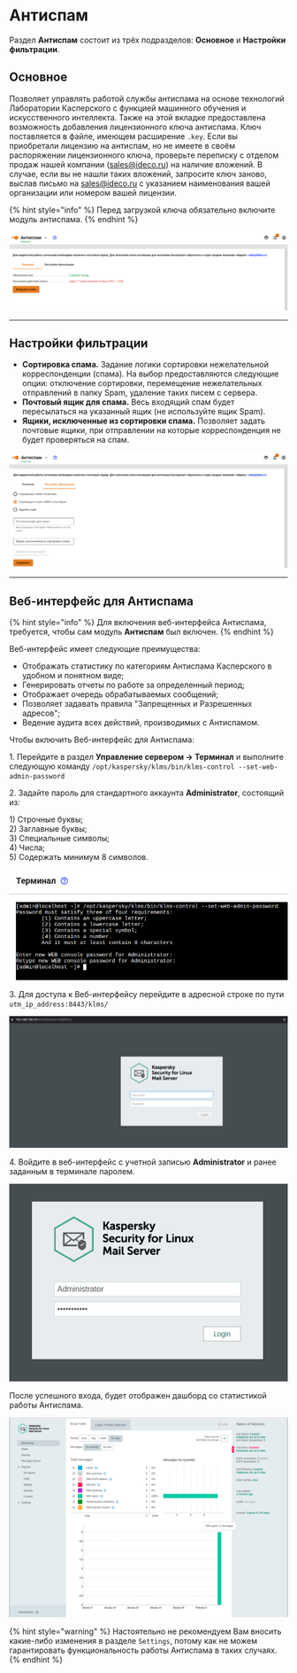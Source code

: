 # Антиспам

Раздел **Антиспам** состоит из трёх подразделов: **Основное** и **Настройки фильтрации**.

## Основное

Позволяет управлять работой службы антиспама на основе технологий Лаборатории Касперского с функцией машинного обучения и искусственного интеллекта. Также на этой вкладке предоставлена возможность добавления лицензионного ключа антиспама. Ключ поставляется в файле, имеющем расширение `.key`. Если вы приобретали лицензию на антиспам, но не имеете в своём распоряжении лицензионного ключа, проверьте переписку с отделом продаж нашей компании (sales@ideco.ru) на наличие вложений. В случае, если вы не нашли таких вложений, запросите ключ заново, выслав письмо на sales@ideco.ru с указанием наименования вашей организации или номером вашей лицензии.

{% hint style="info" %}
Перед загрузкой ключа обязательно включите модуль антиспама.
{% endhint %}

![](../../.gitbook/assets/antispam-key.png)

***

## Настройки фильтрации

* **Сортировка спама.** Задание логики сортировки нежелательной корреспонденции (спама). На выбор предоставляются следующие опции: отключение сортировки, перемещение нежелательных отправлений в папку Spam, удаление таких писем с сервера.
* **Почтовый ящик для спама.** Весь входящий спам будет пересылаться на указанный ящик (не используйте ящик Spam).
* **Ящики, исключенные из сортировки спама.** Позволяет задать почтовые ящики, при отправлении на которые корреспонденция не будет проверяться на спам.

![](../../.gitbook/assets/antispam.png)

***

## Веб-интерфейс для Антиспама

{% hint style="info" %}
Для включения веб-интерфейса Антиспама, требуется, чтобы сам модуль **Антиспам** был включен.
{% endhint %}

Веб-интерфейс имеет следующие преимущества:

* Отображать статистику по категориям Антиспама Касперского в удобном и понятном виде;
* Генерировать отчеты по работе за определенный период;
* Отображает очередь обрабатываемых сообщений;
* Позволяет задавать правила "Запрещенных и Разрешенных адресов";
* Ведение аудита всех действий, производимых с Антиспамом.

Чтобы включить Веб-интерфейс для Антиспама:

1\. Перейдите в раздел **Управление сервером -> Терминал** и выполните следующую команду `/opt/kaspersky/klms/bin/klms-control --set-web-admin-password`

2\. Задайте пароль для стандартного аккаунта **Administrator**, состоящий из:

1\) Строчные буквы;\
2\) Заглавные буквы;\
3\) Специальные символы;\
4\) Числа;\
5\) Содержать минимум 8 символов.

![](../../.gitbook/assets/klms-activate-set-web-admin-password.png)

3\. Для доступа к Веб-интерфейсу перейдите в адресной строке по пути `utm_ip_address:8443/klms/`

![](../../.gitbook/assets/klms-web-interface.png)

4\. Войдите в веб-интерфейс с учетной записью **Administrator** и ранее заданным в терминале паролем.

![](../../.gitbook/assets/klms-web-interface-credentials.png)

После успешного входа, будет отображен дашборд со статистикой работы Антиспама.

![](../../.gitbook/assets/klms-web-interface-autenticated-1.png)

{% hint style="warning" %}
Настоятельно не рекомендуем Вам вносить какие-либо изменения в разделе `Settings`, потому как не можем гарантировать функциональность работы Антиспама в таких случаях.
{% endhint %}
